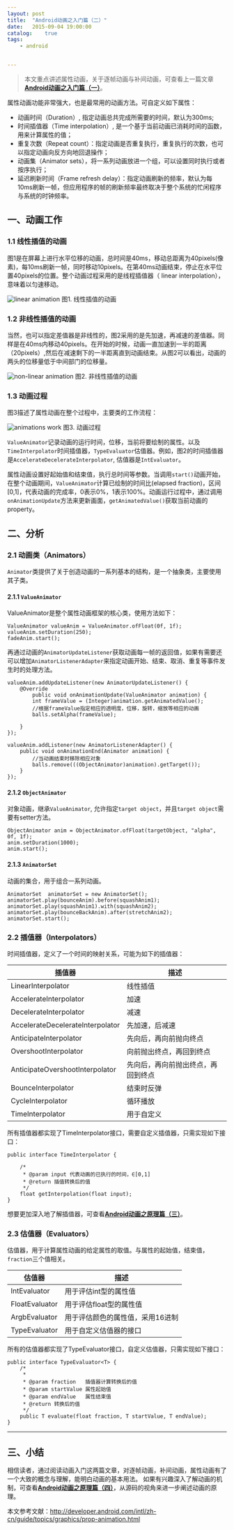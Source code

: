 ```yaml
---
layout: post
title:  "Android动画之入门篇（二）"
date:   2015-09-04 19:00:00
catalog:    true
tags:
    - android


---
```


> 本文重点讲述属性动画，关于逐帧动画与补间动画，可查看上一篇文章[**Android动画之入门篇（一）**](https://panard313.github.io/2015/09/03/android-anaimator-1/)。

属性动画功能非常强大，也是最常用的动画方法。可自定义如下属性：

- 动画时间（Duration）, 指定动画总共完成所需要的时间，默认为300ms;
- 时间插值器（Time interpolation）, 是一个基于当前动画已消耗时间的函数，用来计算属性的值；
- 重复次数（Repeat count）：指定动画是否重复执行，重复执行的次数，也可以指定动画向反方向地回退操作；
- 动画集（Animator sets），将一系列动画放进一个组，可以设置同时执行或者按序执行；
- 延迟刷新时间（Frame refresh delay）：指定动画刷新的频率，默认为每10ms刷新一帧，但应用程序的帧的刷新频率最终取决于整个系统的忙闲程序与系统的时钟频率。

## 一、动画工作

### 1.1 线性插值的动画

图1是在屏幕上进行水平位移的动画，总时间是40ms，移动总距离为40pixels(像素)，每10ms刷新一帧，同时移动10pixels。在第40ms动画结束，停止在水平位置40pixels的位置。整个动画过程采用的是线程插值器（ linear interpolation），意味着以匀速移动。

![linear animation](/images/animator/1.png)
图1. 线性插值的动画


### 1.2 非线性插值的动画

当然，也可以指定差值器是非线性的，图2采用的是先加速，再减速的差值器。同样是在40ms内移动40pixels。在开始的时候，动画一直加速到一半的距离（20pixels）,然后在减速剩下的一半距离直到动画结束。从图2可以看出，动画的两头的位移量低于中间部门的位移量。

![non-linear animation](/images/animator/2.png)
图2. 非线性插值的动画


### 1.3 动画过程
图3描述了属性动画在整个过程中，主要类的工作流程：

![animations work](/images/animator/3.jpg)
图3. 动画过程

`ValueAnimator`记录动画的运行时间，位移，当前将要绘制的属性。以及
`TimeInterpolator`时间插值器，`TypeEvaluator`估值器。例如，图2的时间插值器是`AccelerateDecelerateInterpolator`, 估值器是`IntEvaluator`。

属性动画设置好起始值和结束值，执行总时间等参数。当调用`start()`动画开始， 在整个动画期间，`ValueAnimator`计算已绘制的时间比(elapsed fraction)，区间[0,1]，代表动画的完成率，0表示0%，1表示100%。动画运行过程中，通过调用`onAnimationUpdate`方法来更新画面，`getAnimatedValue()`获取当前动画的property。

## 二、分析

### 2.1 动画类（Animators）
 `Animator`类提供了关于创造动画的一系列基本的结构，是一个抽象类，主要使用其子类。

#### 2.1.1 `ValueAnimator`
ValueAnimator是整个属性动画框架的核心类，使用方法如下：

    ValueAnimator valueAnim = ValueAnimator.ofFloat(0f, 1f);
    valueAnim.setDuration(250);
    fadeAnim.start();

再通过动画的`AnimatorUpdateListener`获取动画每一帧的返回值，如果有需要还可以增加`AnimatorListenerAdapter`来指定动画开始、结束、取消、重复等事件发生时的处理方法。

    valueAnim.addUpdateListener(new AnimatorUpdateListener() {
        @Override
            public void onAnimationUpdate(ValueAnimator animation) {
            int frameValue = (Integer)animation.getAnimatedValue();
            //根据frameValue指定相应的透明度，位移，旋转，缩放等相应的动画
            balls.setAlpha(frameValue);

        }
    });

    valueAnim.addListener(new AnimatorListenerAdapter() {
        public void onAnimationEnd(Animator animation) {
            //当动画结束时移除相应对象
            balls.remove(((ObjectAnimator)animation).getTarget());
        }
    });

#### 2.1.2 `ObjectAnimator`
对象动画，继承`ValueAnimator`, 允许指定`target object`，并且`target object`需要有setter方法。

    ObjectAnimator anim = ObjectAnimator.ofFloat(targetObject, "alpha", 0f, 1f);
    anim.setDuration(1000);
    anim.start();

#### 2.1.3 `AnimatorSet`
动画的集合，用于组合一系列动画。

    AnimatorSet  animatorSet = new AnimatorSet();
    animatorSet.play(bounceAnim).before(squashAnim1);
    animatorSet.play(squashAnim1).with(squashAnim2);
    animatorSet.play(bounceBackAnim).after(stretchAnim2);
    animatorSet.start();

### 2.2 插值器（Interpolators）
时间插值器，定义了一个时间的映射关系，可能为如下的插值器：


|插值器|描述|
|---|---|
|LinearInterpolator|线性插值|
|AccelerateInterpolator |加速|
|DecelerateInterpolator |减速|
|AccelerateDecelerateInterpolator |先加速，后减速|
|AnticipateInterpolator|先向后，再向前抛向终点|
|OvershootInterpolator|向前抛出终点，再回到终点|
|AnticipateOvershootInterpolator|先向后，再向前抛出终点，再回到终点|
|BounceInterpolator|结束时反弹|
|CycleInterpolator|循环播放|
|TimeInterpolator|用于自定义|

所有插值器都实现了TimeInterpolator接口，需要自定义插值器，只需实现如下接口：

    public interface TimeInterpolator {

        /*
         * @param input 代表动画的已执行的时间，∈[0,1]
         * @return 插值转换后的值
         */
        float getInterpolation(float input);
    }

想要更加深入地了解插值器，可查看[**Android动画之原理篇（三）**](https://panard313.github.io/2015/09/05/android-anaimator-3/)。

### 2.3 估值器（Evaluators）
估值器，用于计算属性动画的给定属性的取值。与属性的起始值，结束值，`fraction`三个值相关。

|估值器|描述|
|---|---|
|IntEvaluator|用于评估int型的属性值|
|FloatEvaluator|用于评估float型的属性值|
|ArgbEvaluator|用于评估颜色的属性值，采用16进制|
|TypeEvaluator|用于自定义估值器的接口|

所有的估值器都实现了TypeEvaluator接口，自定义估值器，只需实现如下接口：

    public interface TypeEvaluator<T> {
        /*
         *
         * @param fraction   插值器计算转换后的值
         * @param startValue 属性起始值
         * @param endValue   属性结束值
         * @return 转换后的值
         */
        public T evaluate(float fraction, T startValue, T endValue);
    }

----------

## 三、小结

相信读者，通过阅读动画入门这两篇文章，对逐帧动画，补间动画，属性动画有了一个大致的概念与理解，能明白动画的基本用法。
如果有兴趣深入了解动画的机制，可查看[**Android动画之原理篇（四）**](https://panard313.github.io/2015/09/06/android-anaimator-4/)，从源码的视角来进一步阐述动画的原理。

本文参考文献：<http://developer.android.com/intl/zh-cn/guide/topics/graphics/prop-animation.html>
